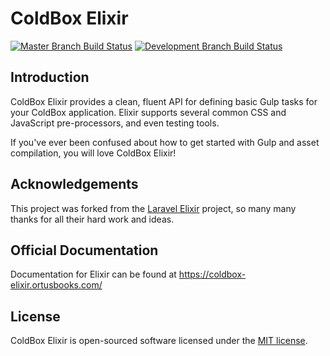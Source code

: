 # ColdBox Elixir

[![Master Branch Build Status](https://img.shields.io/travis/coldbox-elixir/core/master.svg?label=master
)](https://travis-ci.org/coldbox-elixir/core) [![Development Branch Build Status](https://img.shields.io/travis/coldbox-elixir/core/development.svg?label=development
)](https://travis-ci.org/coldbox-elixir/core)

## Introduction

ColdBox Elixir provides a clean, fluent API for defining basic Gulp tasks for your ColdBox application. Elixir supports several common CSS and JavaScript pre-processors, and even testing tools.

If you've ever been confused about how to get started with Gulp and asset compilation, you will love ColdBox Elixir!

## Acknowledgements

This project was forked from the [Laravel Elixir](https://github.com/laravel/elixir) project, so many many thanks for all their hard work and ideas.

## Official Documentation

Documentation for Elixir can be found at https://coldbox-elixir.ortusbooks.com/

## License

ColdBox Elixir is open-sourced software licensed under the [MIT license](http://opensource.org/licenses/MIT).

